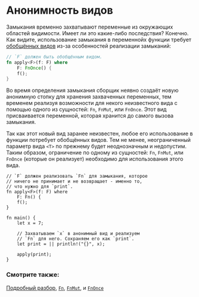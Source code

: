 # Анонимность видов

Замыкания временно захватывают переменные из окружающих областей видимости.
Имеет ли это какие-либо последствия? Конечно. Как видите, использование
замыкания в переменнойх функции требует [обобщённых видов](generics.html) из-за
особенностей реализации замыканий:

```rust
// `F` должен быть обобщённым видом.
fn apply<F>(f: F) where
    F: FnOnce() {
    f();
}
```

Во время определения замыкания сборщик неявно создаёт новую анонимную стопку для хранения захваченных переменных, тем временем реализуя возможности для некого неизвестного вида с помощью одного из сущностей: `Fn`,
`FnMut`, или `FnOnce`. Этот вид присваивается переменной, которая хранится до
самого вызова замыкания.

Так как этот новый вид заранее неизвестен, любое его использование в функции
потребует обобщённых видов. Тем не менее, неограниченный параметр вида `<T>`
по прежнему будет неоднозначным и недопустим. Таким образом, ограничение по
одному из сущностей: `Fn`, `FnMut`, или `FnOnce` (которые он реализует) необходимо
для использования этого вида.

```rust,editable
// `F` должен реализовать `Fn` для замыкания, которое
// ничего не принимает и не возвращает - именно то,
// что нужно для `print`.
fn apply<F>(f: F) where
    F: Fn() {
    f();
}

fn main() {
    let x = 7;

    // Захватываем `x` в анонимный вид и реализуем
    // `Fn` для него. Сохраняем его как `print`.
    let print = || println!("{}", x);

    apply(print);
}
```

### Смотрите также:

[Подробный разбор](https://huonw.github.io/blog/2015/05/finding-closure-in-rust/), [`Fn`](https://doc.rust-lang.org/std/ops/trait.Fn.html), [`FnMut`](https://doc.rust-lang.org/std/ops/trait.FnMut.html),
и [`FnOnce`](https://doc.rust-lang.org/std/ops/trait.FnOnce.html)

